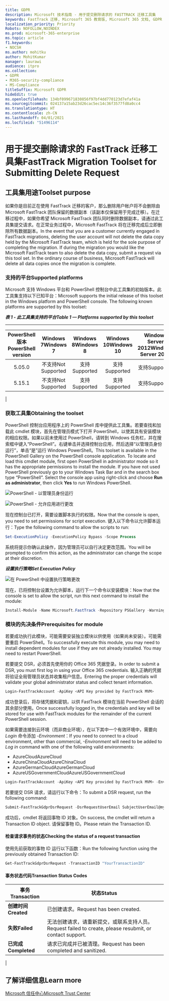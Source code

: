```yaml
---
title: GDPR
description: Microsoft 技术指南 - 用于提交删除请求的 FASTTRACK 迁移工具集
keywords: FastTrack 迁移, Microsoft 365 教育版, Microsoft 365 文档, GDPR
localization_priority: Priority
Robots: NOFOLLOW,NOINDEX
ms.prod: microsoft-365-enterprise
ms.topic: article
f1.keywords:
- NOCSH
ms.author: mohitku
author: MohitKumar
manager: laurawi
audience: itpro
ms.collection:
- GDPR
- M365-security-compliance
- MS-Compliance
titleSuffix: Microsoft GDPR
hideEdit: true
ms.openlocfilehash: 134bf099671830856f97bf4dd770123d7efaf41a
ms.sourcegitcommit: 024137a15ab23d26cac5ec14c36f3577fd8a0cc4
ms.translationtype: HT
ms.contentlocale: zh-CN
ms.lasthandoff: 04/01/2021
ms.locfileid: "51496114"
---
```

# <a name="fasttrack-migration-toolset-for-submitting-delete-request"></a><span data-ttu-id="b060b-104">用于提交删除请求的 FastTrack 迁移工具集</span><span class="sxs-lookup"><span data-stu-id="b060b-104">FastTrack Migration Toolset for Submitting Delete Request</span></span>

## <a name="toolset-purpose"></a><span data-ttu-id="b060b-105">工具集用途</span><span class="sxs-lookup"><span data-stu-id="b060b-105">Toolset purpose</span></span>

<span data-ttu-id="b060b-p101">如果你是目前正在使用 FastTrack 迁移的客户，那么删除用户帐户将不会删除由 Microsoft FastTrack 团队保留的数据副本（该副本仅保留用于完成迁移）。在迁移过程中，如果你希望 Microsoft FastTrack 团队同时删除数据副本，请通过此工具集提交请求。在正常业务过程中，Microsoft FastTrack 将在迁移完成后立即删除所有数据副本。</span><span class="sxs-lookup"><span data-stu-id="b060b-p101">In the event that you are a customer currently engaged in FastTrack migrations, deleting the user account will not delete the data copy held by the Microsoft FastTrack team, which is held for the sole purpose of completing the migration. If during the migration you would like the Microsoft FastTrack team to also delete the data copy, submit a request via this tool set. In the ordinary course of business, Microsoft FastTrack will delete all data copies once the migration is complete.</span></span>

### <a name="supported-platforms"></a><span data-ttu-id="b060b-109">支持的平台</span><span class="sxs-lookup"><span data-stu-id="b060b-109">Supported platforms</span></span>

<span data-ttu-id="b060b-p102">Microsoft 支持 Windows 平台和 PowerShell 控制台中此工具集的初始版本。此工具集支持以下已知平台：</span><span class="sxs-lookup"><span data-stu-id="b060b-p102">Microsoft supports the initial release of this  toolset in the Windows platform and PowerShell console. The following known platforms are supported by this toolset:</span></span>

<span data-ttu-id="b060b-112">***表 1 - 此工具集支持的平台***</span><span class="sxs-lookup"><span data-stu-id="b060b-112">***Table 1 — Platforms supported by this toolset***</span></span>

****

|<span data-ttu-id="b060b-113">PowerShell 版本</span><span class="sxs-lookup"><span data-stu-id="b060b-113">PowerShell version</span></span>|<span data-ttu-id="b060b-114">Windows 7</span><span class="sxs-lookup"><span data-stu-id="b060b-114">Windows 7</span></span>|<span data-ttu-id="b060b-115">Windows 8</span><span class="sxs-lookup"><span data-stu-id="b060b-115">Windows 8</span></span>|<span data-ttu-id="b060b-116">Windows 10</span><span class="sxs-lookup"><span data-stu-id="b060b-116">Windows 10</span></span>|<span data-ttu-id="b060b-117">Windows Server 2012</span><span class="sxs-lookup"><span data-stu-id="b060b-117">Windows Server 2012</span></span>|<span data-ttu-id="b060b-118">Windows Server 2016</span><span class="sxs-lookup"><span data-stu-id="b060b-118">Windows Server 2016</span></span>|
|:---:|:---:|:---:|:---:|:---:|:---:|
|<span data-ttu-id="b060b-119">5.0</span><span class="sxs-lookup"><span data-stu-id="b060b-119">5.0</span></span>|<span data-ttu-id="b060b-120">不支持</span><span class="sxs-lookup"><span data-stu-id="b060b-120">Not Supported</span></span>|<span data-ttu-id="b060b-121">支持</span><span class="sxs-lookup"><span data-stu-id="b060b-121">Supported</span></span>|<span data-ttu-id="b060b-122">支持</span><span class="sxs-lookup"><span data-stu-id="b060b-122">Supported</span></span>|<span data-ttu-id="b060b-123">支持</span><span class="sxs-lookup"><span data-stu-id="b060b-123">Supported</span></span>|<span data-ttu-id="b060b-124">支持</span><span class="sxs-lookup"><span data-stu-id="b060b-124">Supported</span></span>|
|<span data-ttu-id="b060b-125">5.1</span><span class="sxs-lookup"><span data-stu-id="b060b-125">5.1</span></span>|<span data-ttu-id="b060b-126">不支持</span><span class="sxs-lookup"><span data-stu-id="b060b-126">Not Supported</span></span>|<span data-ttu-id="b060b-127">支持</span><span class="sxs-lookup"><span data-stu-id="b060b-127">Supported</span></span>|<span data-ttu-id="b060b-128">支持</span><span class="sxs-lookup"><span data-stu-id="b060b-128">Supported</span></span>|<span data-ttu-id="b060b-129">支持</span><span class="sxs-lookup"><span data-stu-id="b060b-129">Supported</span></span>|<span data-ttu-id="b060b-130">支持</span><span class="sxs-lookup"><span data-stu-id="b060b-130">Supported</span></span>|
|

### <a name="obtaining-the-toolset"></a><span data-ttu-id="b060b-131">获取工具集</span><span class="sxs-lookup"><span data-stu-id="b060b-131">Obtaining the toolset</span></span>

<span data-ttu-id="b060b-p103">PowerShell 控制台应用程序上的 PowerShell 库中提供此工具集。若要查找和加载此 cmdlet 模块，首先在管理员模式下打开 PowerShell，以使其具有安装模块的相应权限。如果以前未使用过 PowerShell，请转到 Windows 任务栏，并在搜索框中键入“PowerShell”。右键单击并选择控制台应用，然后选择“以管理员身份运行”，单击“是”运行 Windows PowerShell。</span><span class="sxs-lookup"><span data-stu-id="b060b-p103">This toolset is available in the PowerShell Gallery on the PowerShell console application.  To locate and load this cmdlet module, first open PowerShell in administrator mode so it has the appropriate permissions to install the module. If you have not used PowerShell previously go to your Windows Task Bar and in the search box type “PowerShell”. Select the console app using right-click and choose **Run as administrator**, then click **Yes** to run Windows PowerShell.</span></span>

![PowerShell - 以管理员身份运行](../media/fasttrack-powershell_image.png)

![PowerShell - 允许应用进行更改](../media/fasttrack-run-powershell_image.png)

<span data-ttu-id="b060b-138">现在控制台已打开，需要设置脚本执行的权限。</span><span class="sxs-lookup"><span data-stu-id="b060b-138">Now that the console is open, you need to set permissions for script execution.</span></span> <span data-ttu-id="b060b-139">键入以下命令以允许脚本运行：</span><span class="sxs-lookup"><span data-stu-id="b060b-139">Type the following command to allow the scripts to run:</span></span>

```powershell
Set-ExecutionPolicy -ExecutionPolicy Bypass -Scope Process
```

<span data-ttu-id="b060b-140">系统将提示你确认此操作，因为管理员可以自行决定更改范围。</span><span class="sxs-lookup"><span data-stu-id="b060b-140">You will be prompted to confirm this action, as the administrator can change the scope at their discretion.</span></span>

<span data-ttu-id="b060b-141">***设置执行策略***</span><span class="sxs-lookup"><span data-stu-id="b060b-141">***Set Execution Policy***</span></span>

![在 PowerShell 中设置执行策略更改](../media/powershell-set-execution-policy_image.png)

<span data-ttu-id="b060b-143">现在，已将控制台设置为允许脚本，运行下一个命令以安装模块：</span><span class="sxs-lookup"><span data-stu-id="b060b-143">Now that the console is set to allow the script, run this next command to install the module:</span></span>

```powershell
Install-Module -Name Microsoft.FastTrack -Repository PSGallery -WarningAction SilentlyContinue -Force
```

### <a name="prerequisites-for-module"></a><span data-ttu-id="b060b-144">模块的先决条件</span><span class="sxs-lookup"><span data-stu-id="b060b-144">Prerequisites for module</span></span>

<span data-ttu-id="b060b-p105">若要成功执行此模块，可能需要安装独立模块以供使用（如果尚未安装）。可能需要重启 PowerShell。</span><span class="sxs-lookup"><span data-stu-id="b060b-p105">To successfully execute this module, you may need to install dependent modules for use if they are not already installed. You may need to restart PowerShell.</span></span>

<span data-ttu-id="b060b-147">若要提交 DSR，必须首先使用你的 Office 365 凭据登录。</span><span class="sxs-lookup"><span data-stu-id="b060b-147">In order to submit a DSR, you must first log in using your Office 365 credentials.</span></span> <span data-ttu-id="b060b-148">输入正确的凭据将验证全局管理员状态并收集租户信息。</span><span class="sxs-lookup"><span data-stu-id="b060b-148">Entering the proper credentials will validate your global administrator status and collect tenant information.</span></span>

```powershell
Login-FastTrackAccount -ApiKey <API Key provided by FastTrack MVM>
```

<span data-ttu-id="b060b-149">成功登录后，将存储凭据和密钥，以供 FastTrack 模块在当前 PowerShell 会话的其余部分使用。</span><span class="sxs-lookup"><span data-stu-id="b060b-149">Once successfully logged in, the credentials and key will be stored for use with FastTrack modules for the remainder of the current PowerShell session.</span></span>

<span data-ttu-id="b060b-150">如果需要连接到云环境（而非商业环境），在以下其中一个有效环境中，需要向 *Login* 命令添加 *-Environment*：</span><span class="sxs-lookup"><span data-stu-id="b060b-150">If you need to connect to a cloud environment, other than commercial, *-Environment* will need to be added to *Log in* command with one of the following valid environments:</span></span>

- <span data-ttu-id="b060b-151">AzureCloud</span><span class="sxs-lookup"><span data-stu-id="b060b-151">AzureCloud</span></span>
- <span data-ttu-id="b060b-152">AzureChinaCloud</span><span class="sxs-lookup"><span data-stu-id="b060b-152">AzureChinaCloud</span></span>
- <span data-ttu-id="b060b-153">AzureGermanCloud</span><span class="sxs-lookup"><span data-stu-id="b060b-153">AzureGermanCloud</span></span>
- <span data-ttu-id="b060b-154">AzureUSGovernmentCloud</span><span class="sxs-lookup"><span data-stu-id="b060b-154">AzureUSGovernmentCloud</span></span>

```powershell
Login-FastTrackAccount -ApiKey <API Key provided by FastTrack MVM> -Environment <cloud environment>
```

<span data-ttu-id="b060b-155">若要提交 DSR 请求，请运行以下命令：</span><span class="sxs-lookup"><span data-stu-id="b060b-155">To submit a DSR request, run the following command:</span></span>

```powershell
Submit-FastTrackGdprDsrRequest -DsrRequestUserEmail SubjectUserEmail@mycompany.com
```

<span data-ttu-id="b060b-156">成功后，cmdlet 将返回事物 ID 对象。</span><span class="sxs-lookup"><span data-stu-id="b060b-156">On success, the cmdlet will return a Transaction ID object.</span></span> <span data-ttu-id="b060b-157">请保留事物 ID。</span><span class="sxs-lookup"><span data-stu-id="b060b-157">Please retain the Transaction ID.</span></span>

#### <a name="checking-the-status-of-a-request-transaction"></a><span data-ttu-id="b060b-158">检查请求事务的状态</span><span class="sxs-lookup"><span data-stu-id="b060b-158">Checking the status of a request transaction</span></span>

<span data-ttu-id="b060b-159">使用先前获取的事物 ID 运行以下函数：</span><span class="sxs-lookup"><span data-stu-id="b060b-159">Run the following function using the previously obtained Transaction ID:</span></span>

```powershell
Get-FastTrackGdprDsrRequest -TransactionID "YourTransactionID"
```

#### <a name="transaction-status-codes"></a><span data-ttu-id="b060b-160">事务状态代码</span><span class="sxs-lookup"><span data-stu-id="b060b-160">Transaction Status Codes</span></span>

|<span data-ttu-id="b060b-161">事务</span><span class="sxs-lookup"><span data-stu-id="b060b-161">Transaction</span></span>|<span data-ttu-id="b060b-162">状态</span><span class="sxs-lookup"><span data-stu-id="b060b-162">Status</span></span>|
|---|---|
|<span data-ttu-id="b060b-163">**创建时间**</span><span class="sxs-lookup"><span data-stu-id="b060b-163">**Created**</span></span>|<span data-ttu-id="b060b-164">已创建请求。</span><span class="sxs-lookup"><span data-stu-id="b060b-164">Request has been created.</span></span>|
|<span data-ttu-id="b060b-165">**失败**</span><span class="sxs-lookup"><span data-stu-id="b060b-165">**Failed**</span></span>|<span data-ttu-id="b060b-166">无法创建请求，请重新提交，或联系支持人员。</span><span class="sxs-lookup"><span data-stu-id="b060b-166">Request failed to create, please resubmit, or contact support.</span></span>|
|<span data-ttu-id="b060b-167">**已完成**</span><span class="sxs-lookup"><span data-stu-id="b060b-167">**Completed**</span></span>|<span data-ttu-id="b060b-168">请求已完成并已被清理。</span><span class="sxs-lookup"><span data-stu-id="b060b-168">Request has been completed and sanitized.</span></span>|
|

<!-- original version: **Created**  Request has been created<br/>**Failed** Request failed to create, please resubmit, or contact support<br/>**Completed** Request has been completed and sanitized -->

## <a name="learn-more"></a><span data-ttu-id="b060b-169">了解详细信息</span><span class="sxs-lookup"><span data-stu-id="b060b-169">Learn more</span></span>

[<span data-ttu-id="b060b-170">Microsoft 信任中心</span><span class="sxs-lookup"><span data-stu-id="b060b-170">Microsoft Trust Center</span></span>](https://www.microsoft.com/trust-center/privacy/gdpr-overview)
